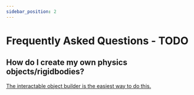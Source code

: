 ```yaml
---
sidebar_position: 2
---
```


# Frequently Asked Questions - TODO

## How do I create my own physics objects/rigidbodies? 

[The interactable object builder is the easiest way to do this.](/toolset/editor-windows/object-builder)